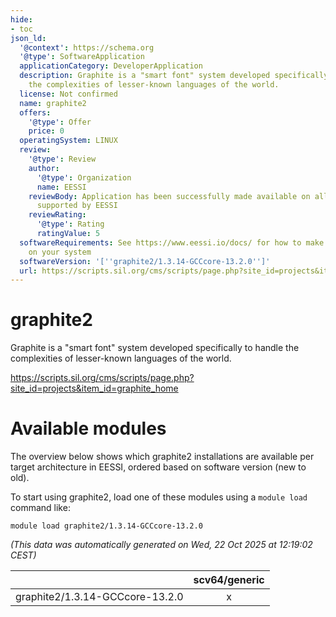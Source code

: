 ```yaml
---
hide:
- toc
json_ld:
  '@context': https://schema.org
  '@type': SoftwareApplication
  applicationCategory: DeveloperApplication
  description: Graphite is a "smart font" system developed specifically to handle
    the complexities of lesser-known languages of the world.
  license: Not confirmed
  name: graphite2
  offers:
    '@type': Offer
    price: 0
  operatingSystem: LINUX
  review:
    '@type': Review
    author:
      '@type': Organization
      name: EESSI
    reviewBody: Application has been successfully made available on all architectures
      supported by EESSI
    reviewRating:
      '@type': Rating
      ratingValue: 5
  softwareRequirements: See https://www.eessi.io/docs/ for how to make EESSI available
    on your system
  softwareVersion: '[''graphite2/1.3.14-GCCcore-13.2.0'']'
  url: https://scripts.sil.org/cms/scripts/page.php?site_id=projects&item_id=graphite_home
---
```


graphite2
=========


Graphite is a "smart font" system developed specifically to handle the complexities of lesser-known languages of the world.

https://scripts.sil.org/cms/scripts/page.php?site_id=projects&item_id=graphite_home
# Available modules


The overview below shows which graphite2 installations are available per target architecture in EESSI, ordered based on software version (new to old).

To start using graphite2, load one of these modules using a `module load` command like:

```shell
module load graphite2/1.3.14-GCCcore-13.2.0
```

*(This data was automatically generated on Wed, 22 Oct 2025 at 12:19:02 CEST)*

| |scv64/generic|
| :---: | :---: |
|graphite2/1.3.14-GCCcore-13.2.0|x|
